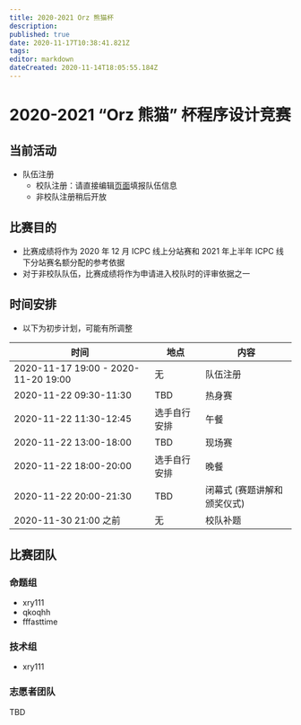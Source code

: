 ```yaml
---
title: 2020-2021 Orz 熊猫杯
description: 
published: true
date: 2020-11-17T10:38:41.821Z
tags: 
editor: markdown
dateCreated: 2020-11-14T18:05:55.184Z
---
```


# 2020-2021 “Orz 熊猫” 杯程序设计竞赛

## 当前活动

* 队伍注册
  - 校队注册：请直接编辑[页面](team-info)填报队伍信息
  - 非校队注册稍后开放

## 比赛目的

* 比赛成绩将作为 2020 年 12 月 ICPC 线上分站赛和 2021 年上半年 ICPC 线下分站赛名额分配的参考依据
* 对于非校队队伍，比赛成绩将作为申请进入校队时的评审依据之一

## 时间安排

* 以下为初步计划，可能有所调整

|时间|地点|内容|
|-|-|-|
|2020-11-17 19:00 - 2020-11-20 19:00| 无 | 队伍注册|
|2020-11-22 09:30-11:30| TBD| 热身赛|
|2020-11-22 11:30-12:45| 选手自行安排 | 午餐|
|2020-11-22 13:00-18:00| TBD| 现场赛|
|2020-11-22 18:00-20:00| 选手自行安排 | 晚餐|
|2020-11-22 20:00-21:30| TBD| 闭幕式 (赛题讲解和颁奖仪式)|
|2020-11-30 21:00 之前| 无 | 校队补题 |

## 比赛团队

### 命题组

* xry111
* qkoqhh
* fffasttime

### 技术组

* xry111

### 志愿者团队

TBD
